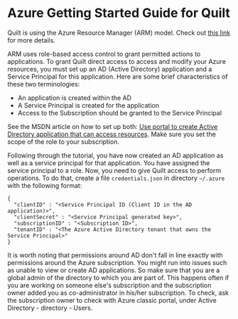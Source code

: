 # Azure Getting Started Guide for Quilt

Quilt is using the Azure Resource Manager (ARM) model. Check out [this link](https://azure.microsoft.com/en-us/documentation/articles/resource-group-overview/) for more details.

ARM uses role-based access control to grant permitted actions to applications. To grant Quilt direct access to access and modify your Azure resources, you must set up an AD (Active Directory) application and a Service Principal for this application. Here are some brief characteristics of these two terminologies:

- An application is created within the AD
- A Service Principal is created for the application
- Access to the Subscription should be granted to the Service Principal

See the MSDN article on how to set up both: [Use portal to create Active Directory application that can access resources](https://azure.microsoft.com/en-us/documentation/articles/resource-group-create-service-principal-portal/). Make sure you set the scope of the role to your subscription.

Following through the tutorial, you have now created an AD application as well as a service principal for that application. You have assigned the service principal to a role. Now, you need to give Quilt access to perform operations. To do that, create a file `credentials.json` in directory `~/.azure` with the following format:

~~~~
{
  "clientID" : "<Service Principal ID (Client ID in the AD application)>",
  "clientSecret" : "<Service Principal generated key>",
  "subscriptionID" : "<Subscription ID>",
  "tenantID" : "<The Azure Active Directory tenant that owns the Service Principal>"
}
~~~~

It is worth noting that permissions around AD don't fall in line exactly with permissions around the Azure subscription. You might run into issues such as unable to view or create AD applications. So make sure that you are a global admin of the directory to which you are part of. This happens often if you are working on someone else's subscription and the subscription owner added you as co-administrator in his/her subscription. To check, ask the subscription owner to check with Azure classic portal, under Active Directory - directory - Users.

